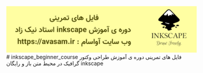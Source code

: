 <img src="https://raw.githubusercontent.com/abasnikzad/inkscape_beginner_course/master/github%20header%20inkscape%20course.jpg" />
# inkscape_beginner_course
فایل های تمرینی دوره ی آموزش طراحی وکتور گرافیک در محیط متن باز و رایگان inkscape 
